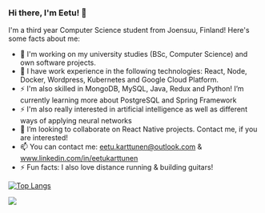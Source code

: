 ### Hi there, I'm Eetu! 👋

I'm a third year Computer Science student from Joensuu, Finland! Here's some facts about me:

- 🔭 I'm working on my university studies (BSc, Computer Science) and own software projects.
- 🌱 I have work experience in the following technologies: React, Node, Docker, Wordpress, Kubernetes and Google Cloud Platform.
- ⚡ I'm also skilled in MongoDB, MySQL, Java, Redux and Python! I’m currently learning more about PostgreSQL and Spring Framework
- ⚡ I'm also really interested in artificial intelligence as well as different ways of applying neural networks
- 👯 I’m looking to collaborate on React Native projects. Contact me, if you are interested!
- 📫 You can contact me: eetu.karttunen@outlook.com & www.linkedin.com/in/eetukarttunen
- ⚡ Fun facts: I also love distance running & building guitars!

[![Top Langs](https://github-readme-stats.vercel.app/api/top-langs/?username=eetukarttunen)](https://github.com/anuraghazra/github-readme-stats)

![](https://img.shields.io/badge/<WORD_ON_LEFT>-<WORD_ON_RIGHT>-informational?style=flat&logo=<LOGO_NAME>&logoColor=white&color=2bbc8a)


